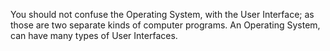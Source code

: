 You should not confuse the Operating System, with the User Interface; as
those are two separate kinds of computer programs. An Operating System, can
have many types of User Interfaces.
